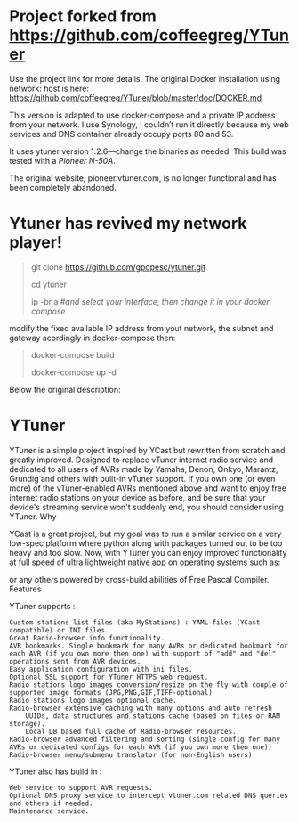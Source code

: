 # Project forked from https://github.com/coffeegreg/YTuner

Use the project link for more details. The original Docker installation using network: host is here:
https://github.com/coffeegreg/YTuner/blob/master/doc/DOCKER.md

This version is adapted to use docker-compose and a private IP address from your network.
I use Synology, I couldn’t run it directly because my web services and DNS container already occupy ports 80 and 53.

It uses ytuner version 1.2.6—change the binaries as needed.
This build was tested with a *Pioneer N-50A*.

The original website, pioneer.vtuner.com, is no longer functional and has been completely abandoned.
# Ytuner has revived my network player!

>git clone https://github.com/gpopesc/ytuner.git
>
>cd ytuner
>
>ip -br a #*and select your interface, then change it in your docker compose*
>
modify the fixed available IP address from yout network, the subnet and gateway acordingly in docker-compose then:

>docker-compose build
>
>docker-compose up -d
> 


Below the original description:


# YTuner

YTuner is a simple project inspired by YCast but rewritten from scratch and greatly improved. Designed to replace vTuner internet radio service and dedicated to all users of AVRs made by Yamaha, Denon, Onkyo, Marantz, Grundig and others with built-in vTuner support. If you own one (or even more) of the vTuner-enabled AVRs mentioned above and want to enjoy free internet radio stations on your device as before, and be sure that your device's streaming service won't suddenly end, you should consider using YTuner.
Why

YCast is a great project, but my goal was to run a similar service on a very low-spec platform where python along with packages turned out to be too heavy and too slow. Now, with YTuner you can enjoy improved functionality at full speed of ultra lightweight native app on operating systems such as:


or any others powered by cross-build abilities of Free Pascal Compiler.
Features

YTuner supports :

    Custom stations list files (aka MyStations) : YAML files (YCast compatible) or INI files.
    Great Radio-browser.info functionality.
    AVR bookmarks. Single bookmark for many AVRs or dedicated bookmark for each AVR (if you own more then one) with support of "add" and "del" operations sent from AVR devices.
    Easy application configuration with ini files.
    Optional SSL support for YTuner HTTPS web request.
    Radio stations logo images conversion/resize on the fly with couple of supported image formats (JPG,PNG,GIF,TIFF-optional)
    Radio stations logo images optional cache.
    Radio-browser extensive caching with many options and auto refresh
        UUIDs, data structures and stations cache (based on files or RAM storage).
        Local DB based full cache of Radio-browser resources.
    Radio-browser advanced filtering and sorting (single config for many AVRs or dedicated configs for each AVR (if you own more then one))
    Radio-browser menu/submenu translator (for non-English users)

YTuner also has build in :

    Web service to support AVR requests.
    Optional DNS proxy service to intercept vtuner.com related DNS queries and others if needed.
    Maintenance service.
